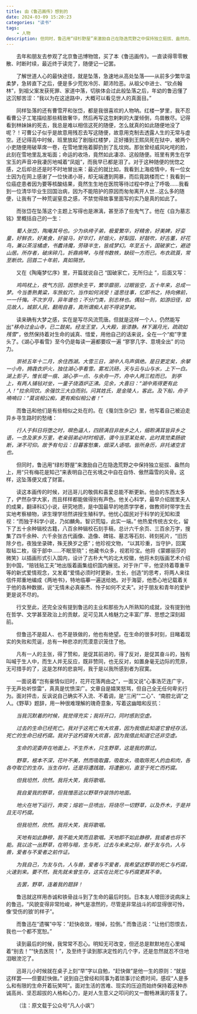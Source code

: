 ```yaml
---
title: 由《鲁迅画传》想到的
date: 2024-03-09 15:20:23
categories: "读书"
tags:
    - 人物
description: 但同时，鲁迅用“绿杉野屋”来激励自己在隐逸荒野之中保持独立挺拔、盎然向上，用“只有梅花是知己”来表明自己在劣境之中自在自恃、傲然霜雪的风骨。这样，这坠落便又成了财富。
---
```


<style>
p { text-indent: 2em; }
</style>


去年和朋友去参观了北京鲁迅博物馆，买了本《鲁迅画传》。一直读得零零散散、时断时续，最近终于读完了，随便记一记罢。

了解世道人心的最快途径，就是坠落，急速地从高处坠落——从前多少繁华温柔梦，急转直下之后，便是多少荒败冷厉、颠沛险恶。从祖父中进士、“钦点翰林”，到祖父案发获死罪、家道中落，切肤体会过此般坠落之后，年幼的鲁迅懂了这沉郁苦涩：“我以为在这途路中，大概可以看见世人的真面目。”

同样坠落的还有曹雪芹和张岱，都是我很喜欢的人物呐。红楼一梦里，我不忍看曹公子工笔描绘那些精致奢华，然后再写这忽剌剌的大厦倾倒，鸟兽散尽。记得看到林妹妹的死去，我总是难以相信这死的随便，怎么就真的如此随便地没了呢？！可曹公子似乎是故意用残忍去写这随便，故意用克制去透露人生的无常与虚空。还记得高中时候，班里放起了剧版红楼梦，正好播到王熙凤死在狱中，被两个小吏随便用破草席一卷，在雪地里拖着脚扔到了乱坟岗。那张曾经威风叱咤的脸，此刻在雪地里乱发垢面；命运的收场，竟然如此凄凉、这般随便。班里有男生在学宝玉的声音冲我凄厉地喊着“凤姐”，而我早已都是泪了。对于这种随便的恍惚之感，之后却总还是时不时地冒出来：最近的就比如，我看到上海疫情中，有一位女士因为在网上感谢了一位快递小哥，却无端遭到网暴，而后竟跳楼而亡！我看到一位癌症患者因为要等核酸结果，竟然生生地在医院等待过程中停止了呼吸......我看到一位清华毕业生回国治病，因为不能陪护的原因而匆匆离开人世...这么多的随便，让我有了一种荒诞窒息之感，不禁觉得故事里面写的实乃是真的如此了。

而张岱在坠落这个主题上写得也是淋漓，甚至添了些鬼气了。他在《自为墓志铭》里概括自己的一生：

*蜀人张岱，陶庵其号也。少为纨绔子弟，极爱繁华，好精舍，好美婢，好娈童，好鲜衣，好美食，好骏马，好华灯，好烟火，好梨园，好鼓吹，好古董，好花鸟，兼以茶淫橘虐，书蠹诗魔，劳碌半生，皆成梦幻。年至五十，国破家亡，避迹山居。所存者，破床碎几，折鼎病琴，与残书数帙，缺砚一方而已。布衣疏莨，常至断炊。回首二十年前，真如隔世。*                        

又在《陶庵梦忆序》里，开篇就说自己 “国破家亡，无所归止 ”，后面又写：

*鸡鸣枕上，夜气方回，因想余生平，繁华靡丽，过眼皆空，五十年来，总成一梦。今当黍熟黄粱，车旅蚁穴，当作如何消受！遥思往事，忆即书之，持向佛前，一一忏悔。不次岁月，异年谱也；不分门类，别志林也。偶拈一则，如游旧径，如见故人，城郭人民，翻用自喜，真所谓痴人前不得说梦矣。*

读来确有大梦之感，实在是写尽风流荒唐。但就是这样一个人，仍然能写出“*移舟过金山寺，已二鼓矣。经龙王堂，入大殿，皆漆静。林下漏月光，疏疏如残雪*”，依然保持着对生命的诚真、惜爱，用他自己的话来说，全在一个“痴”字里头了。《湖心亭看雪》至今仍是每读一遍都要叹一遍 “寥寥几字、意境全出” 的功力。

*崇祯五年十二月，余住西湖。大雪三日，湖中人鸟声俱绝。是日更定矣，余拏一小舟，拥毳衣炉火，独往湖心亭看雪。雾凇沆砀，天与云与山与水，上下一白。湖上影子，惟长堤一痕、湖心亭一点、与余舟一芥，舟中人两三粒而已。
到亭上，有两人铺毡对坐，一童子烧酒炉正沸。见余，大喜曰：“湖中焉得更有此人！”拉余同饮。余强饮三大白而别。问其姓氏，是金陵人，客此。及下船，舟子喃喃曰：“莫说相公痴，更有痴似相公者！”*

而鲁迅和他们是有些相似之处在的。在《戛剑生杂记》里，他写着自己被迫走异乡寻生路时的愁绪：

*行人于斜日将堕之时，暝色逼人，四顾满目非故乡之人，细聆满耳皆异乡之语，一念及家乡万里，老亲弱弟必时时相语，谓今当至某处矣，此时真觉柔肠欲断，涕不可仰。故予有句云：日暮客愁集，烟深人语喧。皆所身历，非托诸空言也。*

但同时，鲁迅用“绿杉野屋”来激励自己在隐逸荒野之中保持独立挺拔、盎然向上，用“只有梅花是知己”来表明自己在劣境之中自在自恃、傲然霜雪的风骨。这样，这坠落便又成了财富。

读这本画传的时候，对迅哥儿的敬佩和喜爱总能不断更新。他会的东西太多了，俨然杂学大家，而且样样都能做得别有声色。他关心科学，最早介绍居里夫人的成果，翻译科幻小说，研究地质，是中国最早的地质学学者，做教师时带学生去实地考察植物，讲生理学坦然讲授生殖科学。他忧心国民对于科学的无知和漠视：“而独于科学小说，乃如麟角。智识荒隘，此实一端。” 他热爱传统古文化，留下了五十余种辑校古籍，八百余种辑校石刻手稿，总计六千余页、三百余万字，搜集了四千余种、六千余张古代画像、造像、碑铭、墓志等石刻、砖刻拓片，“旧历除夕也，夜独坐录碑，殊无换岁之感”；他珍视文物， “以其珍重，当守护，回寓取毡二枚，宿于部中......不眠至晓”；他藏书众多，视若珍宝。他将《蒙娜丽莎的微笑》以插画形式引入国内，设计了古朴大气的北大校徽，他将木刻版画艺术介绍到中国，“赔钱贴工夫”地出版着画集组织国内展览。对于许广平，他坚持着尊重平等的新式爱情观念，又发着“爱情必须时时更新，生长，创造”的思考，将两人来往信件郑重地编成《两地书》，特地临摹一遍送给她。对于海婴，他悉心地记载着关于他的各种数据，说“无情未必真豪杰、怜子如何不丈夫”。对于朋友和青年的爱护更是说不尽的。

行文至此，还完全没有提到鲁迅的主业和那些为人所熟知的成就，没有提到他在哲学、文学甚至政治上的贡献，足可见其人格魅力之丰富广厚、思想之深刻超前。

但鲁迅不是超人、也不是铁做的，他也有绝望。在生命的很多时刻，目睹着现实的失败和荒诞，总有一种悲凉的荒漠意识笼住了他。

凡有一人的主张，得了赞和，是促其前进的，得了反对，是促其奋斗的，独有叫喊于生人中，而生人并无反应，既非赞同，也无反对，如置身毫无边际的荒原，无可措手的了，这是怎样的悲哀呵，我于是以我所感到者为寂寞。

一面说着“岂有豪情似旧时，花开花落两由之”，一面又说“心事浩茫连广宇，于无声处听惊雷”，真真是忧愤深广。文章自是嬉笑怒骂，但自己全无任何卑劣行为。面对抨击，反讽说自己确实不入流、不着调，是“三闲”“二心”、“南腔北调”之人。《野草》题辞，用一种很难理解的瑰奇意象，写着这幽暗和反抗：


*当我沉默着的时候，我觉得充实；我将开口，同时感到空虚。*

*过去的生命已经死亡。我对于这死亡有大欢喜，因为我借此知道它曾经存活。死亡的生命已经朽腐。我对于这朽腐有大欢喜，因为我借此知道它还非空虚。*     

*生命的泥委弃在地面上，不生乔木，只生野草，这是我的罪过。*  

*野草，根本不深，花叶不美，然而吸取露，吸取水，吸取陈死人的血和肉，各各夺取它的生存。当生存时，还是将遭践踏，将遭删刈，直至于死亡而朽腐。*

*但我坦然，欣然。我将大笑，我将歌唱。*

*我自爱我的野草，但我憎恶这以野草作装饰的地面。*

*地火在地下运行，奔突；熔岩一旦喷出，将烧尽一切野草，以及乔木，于是并且无可朽腐。*

*但我坦然，欣然。我将大笑，我将歌唱。*

*天地有如此静穆，我不能大笑而且歌唱。天地即不如此静穆，我或者也将不能。我以这一丛野草，在明与暗，生与死，过去与未来之际，献于友与仇，人与兽，爱者与不爱者之前作证。*

*为我自己，为友与仇，人与兽，爱者与不爱者，我希望这野草的死亡与朽腐，火速到来。要不然，我先就未曾生存，这实在比死亡与朽腐更其不幸。*

*去罢，野草，连着我的题辞！*

鲁迅就这样用赤诚和铁骨战斗到了生命的最后时刻。日本友人增田涉说病床上的鲁迅，“风貌变得非常险峻，神气是凛然的，尽管是非常战斗的却显得很可怜，像‘受伤的狼’的样子”。

而鲁迅在“遗嘱”中写：“赶快收敛，埋掉，拉倒。”
而鲁迅说：“让他们怨恨去，我也一个都不宽恕。”

读到最后的时候，我常常不忍心。明知无可改变，但还总是默默地在心里喊着“别去！”“快去医院！”，及至终于读到那决定性的几个字，还是忽然就忍不住地泪眼滂沱了。

迅哥儿小时候就在桌子上刻“早”字以自勉，“赶快做”是他一生的原则：“就是这样罢——但要赶快做。” 说到自己曾经和同事为着琐事讨论费时间，感叹“人是多么和有限的生命开着玩笑呵”。面对生活的苦难、现实的压迫而始终保持着这种赤诚高尚、坚忍超拔的人格和心力，是对人生意义之叩问的又一酣畅淋漓的答复了。

（注：原文载于公众号“凡人小飒”）
